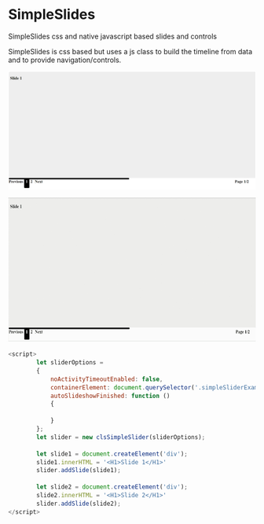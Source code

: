 # SimpleSlides
SimpleSlides css and native javascript based slides and controls

SimpleSlides is css based but uses a js class to build the timeline from data and to provide navigation/controls.

![ScreenShot](./ScreenShot1.PNG)

![ScreenShot](./ScreenShot2.gif)

```javascript
<script>
        let sliderOptions =
        {
            noActivityTimeoutEnabled: false,
			containerElement: document.querySelector('.simpleSliderExample'),
            autoSlideshowFinished: function ()
            {

            }
        };
        let slider = new clsSimpleSlider(sliderOptions);
		
		let slide1 = document.createElement('div');
		slide1.innerHTML = '<H1>Slide 1</H1>'
        slider.addSlide(slide1);
		
		let slide2 = document.createElement('div');
		slide2.innerHTML = '<H1>Slide 2</H1>'
        slider.addSlide(slide2);		
</script>
```
